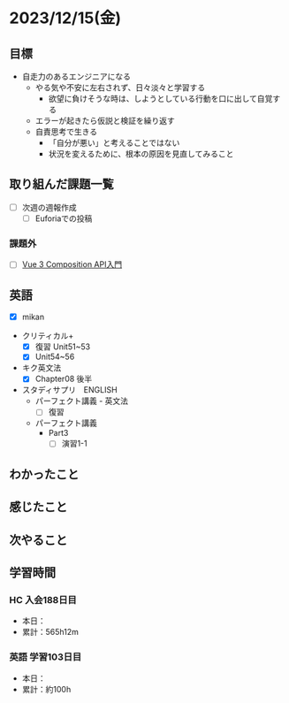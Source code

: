 # 2023/12/15(金)

## 目標

- 自走力のあるエンジニアになる
  - やる気や不安に左右されず、日々淡々と学習する
    - 欲望に負けそうな時は、しようとしている行動を口に出して自覚する
  - エラーが起きたら仮説と検証を繰り返す
  - 自責思考で生きる
    - 「自分が悪い」と考えることではない
    - 状況を変えるために、根本の原因を見直してみること

## 取り組んだ課題一覧

- [ ] 次週の週報作成
  - [ ] Euforiaでの投稿

### 課題外

- [ ] [Vue 3 Composition API入門](https://www.youtube.com/playlist?list=PLh6V6_7fbbo-ikZ2ax2J1Xke6Wqnyw1Ft)

## 英語

- [x] mikan
- クリティカル+
  - [x] 復習 Unit51~53
  - [x] Unit54~56

- キク英文法
  - [x] Chapter08 後半

- スタディサプリ　ENGLISH
  - パーフェクト講義 - 英文法
    - [ ] 復習
  - パーフェクト講義
    - Part3
      - [ ] 演習1-1

## わかったこと

## 感じたこと

## 次やること

## 学習時間

### HC 入会188日目

- 本日：
- 累計：565h12m

### 英語 学習103日目

- 本日：
- 累計：約100h
